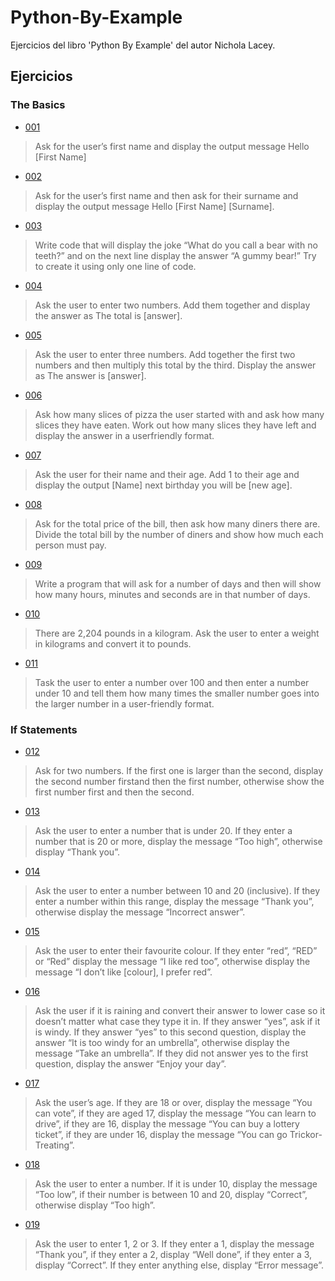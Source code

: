 # Python-By-Example

Ejercicios del libro 'Python By Example' del autor Nichola Lacey.

## Ejercicios

### The Basics

* [001](https://github.com/Ivan0123456789/Python-By-Example/blob/main/src/001.py)
> Ask for the user’s first name and display the output message Hello [First Name]

* [002](https://github.com/Ivan0123456789/Python-By-Example/blob/main/src/002.py)
> Ask for the user’s first name and then ask for their surname and display the output message Hello [First Name] [Surname].

* [003](https://github.com/Ivan0123456789/Python-By-Example/blob/main/src/003.py)
> Write code that will display the joke “What do you call a bear with no teeth?” and on the next line display the answer “A gummy bear!” Try to create it using only one line of code.

* [004](https://github.com/Ivan0123456789/Python-By-Example/blob/main/src/004.py)
> Ask the user to enter two numbers. Add them together and display the answer as The total is [answer].

* [005](https://github.com/Ivan0123456789/Python-By-Example/blob/main/src/005.py)
> Ask the user to enter three numbers. Add together the first two numbers and then multiply this total by the third. Display the answer as The answer is [answer].

* [006](https://github.com/Ivan0123456789/Python-By-Example/blob/main/src/006.py)
> Ask how many slices of pizza the user started with and ask how many slices they have eaten. Work out how many slices they have left and display the answer in a userfriendly format.

* [007](https://github.com/Ivan0123456789/Python-By-Example/blob/main/src/007.py)
> Ask the user for their name and their age. Add 1 to their age and display the output [Name] next birthday you will be [new age].

* [008](https://github.com/Ivan0123456789/Python-By-Example/blob/main/src/008.py)
> Ask for the total price of the bill, then ask how many diners there are. Divide the total bill by the number of diners and show how much each person must pay.

* [009](https://github.com/Ivan0123456789/Python-By-Example/blob/main/src/009.py)
> Write a program that will ask for a number of days and then will show how many hours, minutes and seconds are in that number of days.

* [010](https://github.com/Ivan0123456789/Python-By-Example/blob/main/src/010.py)
> There are 2,204 pounds in a kilogram. Ask the user to enter a weight in kilograms and convert it to pounds.

* [011](https://github.com/Ivan0123456789/Python-By-Example/blob/main/src/011.py)
> Task the user to enter a number over 100 and then enter a number under 10 and tell them how many times the smaller number goes into the larger number in a user-friendly format.

### If Statements

* [012](https://github.com/Ivan0123456789/Python-By-Example/blob/main/src/012.py)
> Ask for two numbers. If the first one is larger than the second, display the second number firstand then the first number, otherwise show the first number first and then the second.

* [013](https://github.com/Ivan0123456789/Python-By-Example/blob/main/src/013.py)
> Ask the user to enter a number that is under 20. If they enter a number that is 20 or more, display the message “Too high”, otherwise display “Thank you”.

* [014](https://github.com/Ivan0123456789/Python-By-Example/blob/main/src/014.py)
> Ask the user to enter a number between 10 and 20 (inclusive). If they enter a number within this range, display the message “Thank you”, otherwise display the message “Incorrect answer”.

* [015](https://github.com/Ivan0123456789/Python-By-Example/blob/main/src/015.py)
> Ask the user to enter their favourite colour. If they enter “red”, “RED” or “Red” display the message “I like red too”, otherwise display the message “I don’t like [colour], I prefer red”.

* [016](https://github.com/Ivan0123456789/Python-By-Example/blob/main/src/016.py)
> Ask the user if it is raining and convert their answer to lower case so it doesn’t matter what case they type it in. If they answer “yes”, ask if it is windy. If they answer “yes” to this second question, display the answer “It is too windy for an umbrella”, otherwise display the message “Take an umbrella”. If they did not answer yes to the first question, display the answer “Enjoy your day”.

* [017](https://github.com/Ivan0123456789/Python-By-Example/blob/main/src/017.py)
> Ask the user’s age. If they are 18 or over, display the message “You can vote”, if they are aged 17, display the message “You can learn to drive”, if they are 16, display the message “You can buy a lottery ticket”, if they are under 16, display the message “You can go Trickor- Treating”.

* [018](https://github.com/Ivan0123456789/Python-By-Example/blob/main/src/018.py)
> Ask the user to enter a number. If it is under 10, display the message “Too low”, if their number is between 10 and 20, display “Correct”, otherwise display “Too high”.

* [019](https://github.com/Ivan0123456789/Python-By-Example/blob/main/src/019.py)
> Ask the user to enter 1, 2 or 3. If they enter a 1, display the message “Thank you”, if they enter a 2, display “Well done”, if they enter a 3, display “Correct”. If they enter anything else, display “Error message”.
